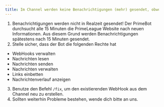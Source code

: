 ```yaml
---
title: Im Channel werden keine Benachrichtigungen (mehr) gesendet, obwohl wir welche bekommen müssten.
---
```


1. Benachrichtigungen werden nicht in Realzeit gesendet! Der PrimeBot durchsucht alle 15 Minuten die PrimeLeague Website
   nach neuen Informationen. Aus diesem Grund werden Benachrichtigungen spätestens nach 15 Minuten gesendet.
2. Stelle sicher, dass der Bot die folgenden Rechte hat

- WebHooks verwalten
- Nachrichten lesen
- Nachrichten senden
- Nachrichten verwalten
- Links einbetten
- Nachrichtenverlauf anzeigen

3. Benutze den Befehl `/fix`, um den existierenden WebHook aus dem Channel neu zu erstellen.
4. Sollten weiterhin Probleme bestehen, wende dich bitte an uns.
